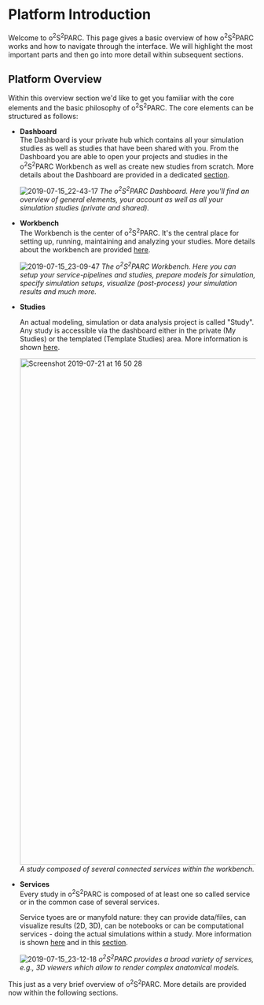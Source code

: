 # Platform Introduction

Welcome to o<sup>2</sup>S<sup>2</sup>PARC. This page gives a basic overview of how o<sup>2</sup>S<sup>2</sup>PARC works and how to navigate through the interface. We will highlight the most important parts and then go into more detail within subsequent sections.

## Platform Overview

Within this overview section we'd like to get you familiar with the core elements and the basic philosophy of o<sup>2</sup>S<sup>2</sup>PARC. The core elements can be structured as follows:

* **Dashboard** <br/>
  The Dashboard is your private hub which contains all your simulation studies as well as studies that have been shared with you. From the Dashboard you are able to open your projects and studies in the o<sup>2</sup>S<sup>2</sup>PARC Workbench as well as create new studies from scratch. More details about the Dashboard are provided in a dedicated [section](/docs/platform_introduction/core_elements/dashboard.md).

    ![2019-07-15_22-43-17](https://user-images.githubusercontent.com/32800795/61249899-a47a1100-a756-11e9-9440-e3da2c4ad59c.jpeg)
    *The o<sup>2</sup>S<sup>2</sup>PARC Dashboard. Here you'll find an overview of general elements, your account as well as all your simulation studies (private and shared).*

* **Workbench** <br/>
  The Workbench is the center of o<sup>2</sup>S<sup>2</sup>PARC. It's the central place for setting up, running, maintaining and analyzing your studies. More details about the workbench are provided [here](/docs/platform_introduction/core_elements/workbench.md).
  
  ![2019-07-15_23-09-47](https://user-images.githubusercontent.com/32800795/61249897-a3e17a80-a756-11e9-8158-795d12239e8e.jpeg)
    *The o<sup>2</sup>S<sup>2</sup>PARC Workbench. Here you can setup your service-pipelines and studies, prepare models for simulation, specify simulation setups, visualize (post-process) your simulation results and much more.*

* **Studies** <br/>
  
    An actual modeling, simulation or data analysis project is called "Study". Any study is accessible via the dashboard either in the private (My Studies) or the templated (Template Studies) area. More information is shown [here](/docs/platform_introduction/core_elements/studies.md).

    <img width="1028" alt="Screenshot 2019-07-21 at 16 50 28" src="https://user-images.githubusercontent.com/32800795/61592758-abca7000-abd7-11e9-9a74-e2917ffc5cba.png"> <br/>
    *A study composed of several connected services within the workbench.*


* **Services** <br/>
  Every study in o<sup>2</sup>S<sup>2</sup>PARC is composed of at least one so called service or in the common case of several services.
  
  Service tyoes are or manyfold nature: they can provide data/files, can visualize results (2D, 3D), can be notebooks or can be computational services - doing the actual simulations within a study. More information is shown [here](/docs/platform_introduction/core_elements/services.md) and in this [section](/docs/platform_introduction/main_window_and_navigation/services/types.md).
  
  ![2019-07-15_23-12-18](https://user-images.githubusercontent.com/32800795/61249895-a3e17a80-a756-11e9-9dcf-dbf5e28f39b5.jpeg)
  *o<sup>2</sup>S<sup>2</sup>PARC provides a broad variety of services, e.g., 3D viewers which allow to render complex anatomical models.*

This just as a very brief overview of o<sup>2</sup>S<sup>2</sup>PARC. More details are provided now within the following sections.





